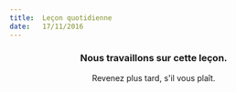```yaml
---
title:  Leçon quotidienne
date:   17/11/2016
---
```


### <center>Nous travaillons sur cette leçon.</center>
<center>Revenez plus tard, s'il vous plaît.</center>